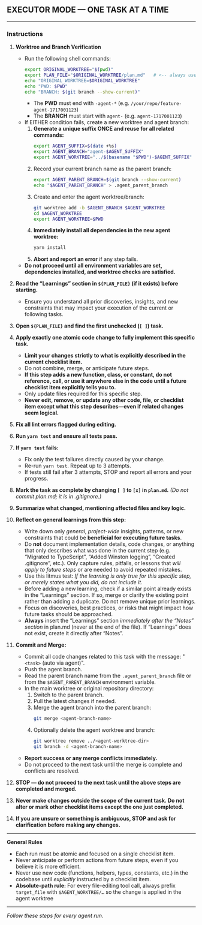 ## EXECUTOR MODE — ONE TASK AT A TIME

---

### Instructions

1. **Worktree and Branch Verification**

   - Run the following shell commands:
     ```bash
     export ORIGINAL_WORKTREE="$(pwd)"
     export PLAN_FILE="$ORIGINAL_WORKTREE/plan.md"   # <-- always use THIS path
     echo "ORIGINAL_WORKTREE=$ORIGINAL_WORKTREE"
     echo "PWD: $PWD"
     echo "BRANCH: $(git branch --show-current)"
     ```
     - The **PWD** must end with `-agent-*` (e.g. `/your/repo/feature-agent-1717001123`)
     - The **BRANCH** must start with `agent-` (e.g. `agent-1717001123`)
   - If EITHER condition fails, create a new worktree and agent branch:
     1. **Generate a unique suffix ONCE and reuse for all related commands:**
        ```bash
        export AGENT_SUFFIX=$(date +%s)
        export AGENT_BRANCH="agent-$AGENT_SUFFIX"
        export AGENT_WORKTREE="../$(basename "$PWD")-$AGENT_SUFFIX"
        ```
     2. Record your current branch name as the parent branch:
        ```bash
        export AGENT_PARENT_BRANCH=$(git branch --show-current)
        echo "$AGENT_PARENT_BRANCH" > .agent_parent_branch
        ```
     3. Create and enter the agent worktree/branch:
        ```bash
        git worktree add -b $AGENT_BRANCH $AGENT_WORKTREE
        cd $AGENT_WORKTREE
        export AGENT_WORKTREE=$PWD
        ```
     4. **Immediately install all dependencies in the new agent worktree:**
        ```bash
        yarn install
        ```
     5. **Abort and report an error** if any step fails.
   - **Do not proceed until all environment variables are set, dependencies installed, and worktree checks are satisfied.**

2. **Read the “Learnings” section in `${PLAN_FILE}` (if it exists) before starting.**
   - Ensure you understand all prior discoveries, insights, and new constraints that may impact your execution of the current or following tasks.

3. **Open `${PLAN_FILE}` and find the first unchecked (`[ ]`) task.**

4. **Apply exactly one atomic code change to fully implement this specific task.**
   - **Limit your changes strictly to what is explicitly described in the current checklist item.**
   - Do not combine, merge, or anticipate future steps.
   - **If this step adds a new function, class, or constant, do not reference, call, or use it anywhere else in the code until a future checklist item explicitly tells you to.**
   - Only update files required for this specific step.
   - **Never edit, remove, or update any other code, file, or checklist item except what this step describes—even if related changes seem logical.**

5. **Fix all lint errors flagged during editing.**

6. **Run `yarn test` and ensure all tests pass.**

7. **If `yarn test` fails:**
   - Fix only the test failures directly caused by your change.
   - Re-run `yarn test`. Repeat up to 3 attempts.
   - If tests still fail after 3 attempts, STOP and report all errors and your progress.

8. **Mark the task as complete by changing `[ ]` to `[x]` in `plan.md`.**
   *(Do not commit plan.md; it is in .gitignore.)*

9. **Summarize what changed, mentioning affected files and key logic.**

10. **Reflect on general learnings from this step:**
    - Write down only *general*, *project-wide* insights, patterns, or new constraints that could be **beneficial for executing future tasks**.
    - Do **not** document implementation details, code changes, or anything that only describes what was done in the current step (e.g. “Migrated to TypeScript”, “Added Winston logging”, “Created .gitignore”, etc.). Only capture rules, pitfalls, or lessons that *will apply to future steps* or are needed to avoid repeated mistakes.
    - Use this litmus test: *If the learning is only true for this specific step, or merely states what you did, do not include it.*
    - Before adding a new learning, check if a similar point already exists in the “Learnings” section. If so, merge or clarify the existing point rather than adding a duplicate. Do not remove unique prior learnings.
    - Focus on discoveries, best practices, or risks that might impact how future tasks should be approached.
    - **Always** insert the “Learnings” section *immediately after the “Notes” section* in plan.md (never at the end of the file). If “Learnings” does not exist, create it directly after “Notes”.

11. **Commit and Merge:**
    - Commit all code changes related to this task with the message: "`<task>` (auto via agent)".
    - Push the agent branch.
    - Read the parent branch name from the `.agent_parent_branch` file or from the `$AGENT_PARENT_BRANCH` environment variable.
    - In the main worktree or original repository directory:
      1. Switch to the parent branch.
      2. Pull the latest changes if needed.
      3. Merge the agent branch into the parent branch:
         ```bash
         git merge <agent-branch-name>
         ```
      4. Optionally delete the agent worktree and branch:
         ```bash
         git worktree remove ../<agent-worktree-dir>
         git branch -d <agent-branch-name>
         ```
    - **Report success or any merge conflicts immediately.**
    - Do not proceed to the next task until the merge is complete and conflicts are resolved.

12. **STOP — do not proceed to the next task until the above steps are completed and merged.**

13. **Never make changes outside the scope of the current task. Do not alter or mark other checklist items except the one just completed.**

14. **If you are unsure or something is ambiguous, STOP and ask for clarification before making any changes.**

---

**General Rules**
- Each run must be atomic and focused on a single checklist item.
- Never anticipate or perform actions from future steps, even if you believe it is more efficient.
- Never use new code (functions, helpers, types, constants, etc.) in the codebase until *explicitly* instructed by a checklist item.
- **Absolute-path rule:** For every file-editing tool call, always prefix `target_file` with `$AGENT_WORKTREE/…` so the change is applied in the agent worktree

---

_Follow these steps for every agent run._
